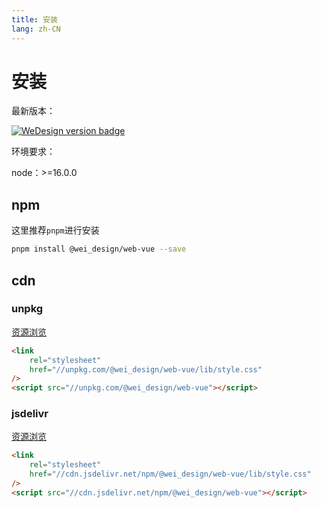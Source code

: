 ```yaml
---
title: 安装
lang: zh-CN
---
```


# 安装

最新版本：

[![WeDesign version badge](https://img.shields.io/npm/v/@wei_design/web-vue.svg?style=flat-square)](https://www.npmjs.org/package/@wei_design/web-vue)

环境要求：

node：>=16.0.0

## npm

这里推荐`pnpm`进行安装

```bash
pnpm install @wei_design/web-vue --save
```

## cdn

### unpkg

[资源浏览](https://unpkg.com/@wei_design/web-vue/)

```html
<link
    rel="stylesheet"
    href="//unpkg.com/@wei_design/web-vue/lib/style.css"
/>
<script src="//unpkg.com/@wei_design/web-vue"></script>
```

### jsdelivr

[资源浏览](https://cdn.jsdelivr.net/npm/@wei_design/web-vue/)

```html
<link
    rel="stylesheet"
    href="//cdn.jsdelivr.net/npm/@wei_design/web-vue/lib/style.css"
/>
<script src="//cdn.jsdelivr.net/npm/@wei_design/web-vue"></script>
```
